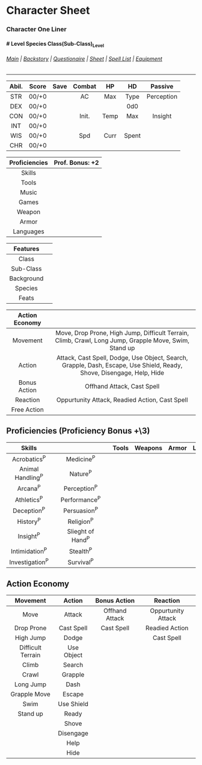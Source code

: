 # Character Sheet
### Character One Liner
#### \# Level Species Class(Sub-Class)<sub>Level</sub>
###### [Main](Character%20Main.md) | [Backstory](Character%20Backstory.md) | [Questionaire](Character%20Questionaire.md) | [Sheet](Character%20PC%20Sheet.md) | [Spell List](Character%20Spell%20List.md) | [Equipment](Character%20Equipment.md)
---

| Abil. | Score | Save | Combat | HP   | HD    | Passive    |
| :---: | :---: | :--: | :----: | :--: | :---: | :--------: |
| STR   | 00/+0 |      | AC     | Max  | Type  | Perception |  
| DEX   | 00/+0 |      |        |      | 0d0   |            |
| CON   | 00/+0 |      | Init.  | Temp | Max   | Insight    |
| INT   | 00/+0 |      |        |      |       |            |
| WIS   | 00/+0 |      | Spd    | Curr | Spent |            |
| CHR   | 00/+0 |      |        |      |       |            |

| Proficiencies | Prof. Bonus: +2 |
| :------------:| :-------------: |
| Skills        |                 |
| Tools         |                 |
| Music         |                 |
| Games         |                 |
| Weapon        |                 |
| Armor         |                 |
| Languages     |                 |

| Features   |      |
| :--------: | :--: |
| Class      |      |
| Sub-Class  |      |
| Background |      |
| Species    |      |
| Feats      |      |

| Action Economy |                                                                                                                       |
| :------------: | :-------------------------------------------------------------------------------------------------------------------: |
| Movement       | Move, Drop Prone, High Jump, Difficult Terrain, Climb, Crawl, Long Jump, Grapple Move, Swim, Stand up                 |
| Action         | Attack, Cast Spell, Dodge, Use Object, Search, Grapple, Dash, Escape, Use Shield, Ready, Shove, Disengage, Help, Hide |
| Bonus Action   | Offhand Attack, Cast Spell                                                                                            |
| Reaction       | Oppurtunity Attack, Readied Action, Cast Spell                                                                        |
| Free Action    |                                                                                                                       |

## Proficiencies (Proficiency Bonus +\3)

| Skills                      |      |                             |       | Tools | Weapons | Armor | Languages |
| :-------------------------: | :--: | :-------------------------: | :---: | :---: | :-----: | :---: | :-------: |
| Acrobatics<sup>P</sup>      |      | Medicine<sup>P</sup>        |       |       |         |       |           |
| Animal Handling<sup>P</sup> |      | Nature<sup>P</sup>          |       |       |         |       |           |
| Arcana<sup>P</sup>          |      | Perception<sup>P</sup>      |       |       |         |       |           |
| Athletics<sup>P</sup>       |      | Performance<sup>P</sup>     |       |       |         |       |           |
| Deception<sup>P</sup>       |      | Persuasion<sup>P</sup>      |       |       |         |       |           |
| History<sup>P</sup>         |      | Religion<sup>P</sup>        |       |       |         |       |           |
| Insight<sup>P</sup>         |      | Slieght of Hand<sup>P</sup> |       |       |         |       |           |
| Intimidation<sup>P</sup>    |      | Stealth<sup>P</sup>         |       |       |         |       |           |
| Investigation<sup>P</sup>   |      | Survival<sup>P</sup>        |       |       |         |       |           |

## Action Economy

| Movement          | Action     | Bonus Action   | Reaction           |
| :---------------: | :--------: | :------------: | :----------------: |
| Move              | Attack     | Offhand Attack | Oppurtunity Attack |
| Drop Prone        | Cast Spell | Cast Spell     | Readied Action     |
| High Jump         | Dodge      |                | Cast Spell         |
| Difficult Terrain | Use Object |                |                    |
| Climb             | Search     |                |                    |
| Crawl             | Grapple    |                |                    |
| Long Jump         | Dash       |                |                    |
| Grapple Move      | Escape     |                |                    |
| Swim              | Use Shield |                |                    |
| Stand up          | Ready      |                |                    |
|                   | Shove      |                |                    |
|                   | Disengage  |                |                    |
|                   | Help       |                |                    |
|                   | Hide       |                |                    |
